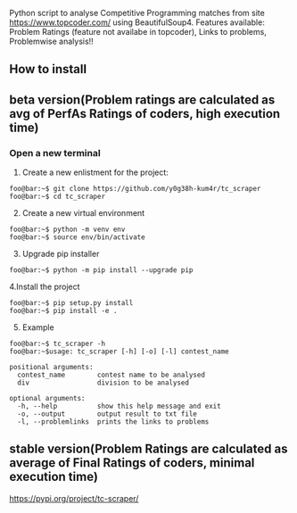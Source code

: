 Python script to analyse Competitive Programming matches from site https://www.topcoder.com/ using BeautifulSoup4. Features available: Problem Ratings (feature not availabe in topcoder), Links to problems, Problemwise analysis!!

## How to install
## beta version(Problem ratings are calculated as avg of PerfAs Ratings of coders, high execution time)
### Open a new terminal
1. Create a new enlistment for the project:
```console
foo@bar:~$ git clone https://github.com/y0g38h-kum4r/tc_scraper
foo@bar:~$ cd tc_scraper
```

2. Create a new virtual environment
```console
foo@bar:~$ python -m venv env
foo@bar:~$ source env/bin/activate
```

3. Upgrade pip installer
```console
foo@bar:~$ python -m pip install --upgrade pip
```

4.Install the project
```console
foo@bar:~$ pip setup.py install
foo@bar:~$ pip install -e .
```

5. Example 
```console
foo@bar:~$ tc_scraper -h
foo@bar:~$usage: tc_scraper [-h] [-o] [-l] contest_name

positional arguments:
  contest_name        contest name to be analysed
  div                 division to be analysed

optional arguments:
  -h, --help          show this help message and exit
  -o, --output        output result to txt file
  -l, --problemlinks  prints the links to problems
```

## stable version(Problem Ratings are calculated as average of Final Ratings of coders, minimal execution time)
https://pypi.org/project/tc-scraper/ 